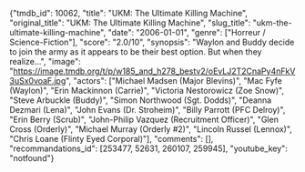 {"tmdb_id": 10062, "title": "UKM: The Ultimate Killing Machine", "original_title": "UKM: The Ultimate Killing Machine", "slug_title": "ukm-the-ultimate-killing-machine", "date": "2006-01-01", "genre": ["Horreur / Science-Fiction"], "score": "2.0/10", "synopsis": "Waylon and Buddy decide to join the army as it appears to be their best option. But when they realize...", "image": "https://image.tmdb.org/t/p/w185_and_h278_bestv2/oEvLJ2T2CnaPy4nFkV3uSx0voaF.jpg", "actors": ["Michael Madsen (Major Blevins)", "Mac Fyfe (Waylon)", "Erin Mackinnon (Carrie)", "Victoria Nestorowicz (Zoe Snow)", "Steve Arbuckle (Buddy)", "Simon Northwood (Sgt. Dodds)", "Deanna Dezmari (Lena)", "John Evans (Dr. Stroheim)", "Billy Parrott (PFC Delroy)", "Erin Berry (Scrub)", "John-Philip Vazquez (Recruitment Officer)", "Glen Cross (Orderly)", "Michael Murray (Orderly #2)", "Lincoln Russel (Lennox)", "Chris Loane (Flinty Eyed Corporal)"], "comments": [], "recommandations_id": [253477, 52631, 260107, 259945], "youtube_key": "notfound"}